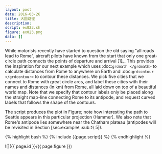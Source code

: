 ```yaml
---
layout: post
date: 2016-03-26
title: 大圆路径
description:
script: ex023.sh
figure: ex023.png
data: []
---
```


While motorists recently have started to question the old saying "all
roads lead to Rome", aircraft pilots have known from the start that only
one great-circle path connects the points of departure and
arrival [1]_. This provides the inspiration for our next example which
uses :doc:`grdmath </grdmath>` to calculate distances
from Rome to anywhere on Earth and
:doc:`grdcontour </grdcontour>` to contour these
distances. We pick five cities that we connect to Rome with great circle
arcs, and label these cities with their names and distances (in km) from
Rome, all laid down on top of a beautiful world map. Note that we
specify that contour labels only be placed along the straight map-line
connecting Rome to its antipode, and request curved labels that follows
the shape of the contours.

The script produces the plot in Figure; note
how interesting the path to Seattle appears in this particular
projection (Hammer). We also note that Rome's antipode lies somewhere
near the Chatham plateau (antipodes will be revisited in
Section [sec:example\ :sub:`2`\ 5]).

{% highlight bash %}
{% include {{page.script}} %}
{% endhighlight %}

![]({{ page.id }}/{{ page.figure }})
